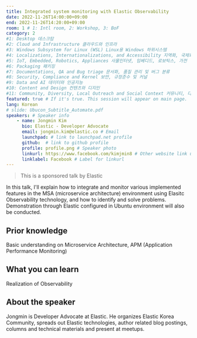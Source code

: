 ```yaml
---
title: Integrated system monitoring with Elastic Observability 
date: 2022-11-26T14:00:00+09:00
end: 2022-11-26T14:20:00+09:00
room: 1 # 1: Intl room, 2: Workshop, 3: BoF
category: 2
#1: Desktop 데스크탑
#2: Cloud and Infrastructure 클라우드와 인프라
#3: Windows Subsystem for Linux (WSL) Linux용 Windows 하위시스템
#4: Localizations, Internationalizations, and Accessibility 지역화, 국제화 및 접근성
#5: IoT, Embedded, Robotics, Appliances 사물인터넷, 임베디드, 로보틱스, 가전
#6: Packaging 패키징
#7: Documentations, QA and Bug triage 문서화, 품질 관리 및 버그 분류
#8: Security, Compliance and Kernel 보안, 규정준수 및 커널
#9: Data and AI 데이터와 인공지능
#10: Content and Design 컨텐츠와 디지인
#11: Community, Diversity, Local Outreach and Social Context 커뮤니티, 다양성, 지역 사회 협력과 사회적 관점
featured: true # If it's true. This session will appear on main page.
lang: Korean
# slide: Ubucon_Subtitle_Automate.pdf
speakers: # Speaker info
    - name: Jongmin Kim
      bio: Elastic - Developer Advocate
      email: jongmin.kim@elastic.co # Email
      launchpad: # link to launchpad.net profile
      github:  # link to github profile
      profile: profile.png # Speaker photo
      linkurl: https://www.facebook.com/kimjmin8 # Other website link url
      linklabel: Facebook # Label for linkurl
---
```


> This is a sponsored talk by Elastic

In this talk, I'll explain how to integrate and monitor various implemented features in the MSA (microservice architecture) environment using Elasitc Observability technology, and how to identify and solve problems. Demonstration through Elastic configured in Ubuntu environment will also be conducted.

## Prior knowledge
Basic understanding on Microservice Architecture, APM (Application Performance Monitoring)

## What you can learn
Realization of Observability

## About the speaker
Jongmin is Developer Advocate at Elastic. He organizes Elastic Korea Community, spreads out Elastic technologies, author related blog postings, columns and technical materials and present at meetups.
